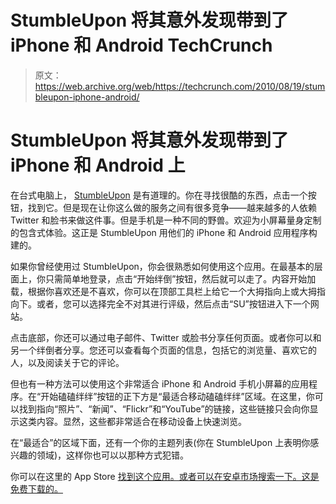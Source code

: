 # StumbleUpon 将其意外发现带到了 iPhone 和 Android TechCrunch

> 原文：<https://web.archive.org/web/https://techcrunch.com/2010/08/19/stumbleupon-iphone-android/>

# StumbleUpon 将其意外发现带到了 iPhone 和 Android 上

在台式电脑上， [StumbleUpon](https://web.archive.org/web/20221129050456/http://stumbleupon.com/) 是有道理的。你在寻找很酷的东西，点击一个按钮，找到它。但是现在让你这么做的服务之间有很多竞争——越来越多的人依赖 Twitter 和脸书来做这件事。但是手机是一种不同的野兽。欢迎为小屏幕量身定制的包含式体验。这正是 StumbleUpon 用他们的 iPhone 和 Android 应用程序构建的。

如果你曾经使用过 StumbleUpon，你会很熟悉如何使用这个应用。在最基本的层面上，你只需简单地登录，点击“开始绊倒”按钮，然后就可以走了。内容开始加载，根据你喜欢还是不喜欢，你可以在顶部工具栏上给它一个大拇指向上或大拇指向下。或者，您可以选择完全不对其进行评级，然后点击“SU”按钮进入下一个网站。

点击底部，你还可以通过电子邮件、Twitter 或脸书分享任何页面。或者你可以和另一个绊倒者分享。您还可以查看每个页面的信息，包括它的浏览量、喜欢它的人，以及阅读关于它的评论。

但也有一种方法可以使用这个非常适合 iPhone 和 Android 手机小屏幕的应用程序。在“开始磕磕绊绊”按钮的正下方是“最适合移动磕磕绊绊”区域。在这里，你可以找到指向“照片”、“新闻”、“Flickr”和“YouTube”的链接，这些链接只会向你显示这类内容。显然，这些都非常适合在移动设备上快速浏览。

在“最适合”的区域下面，还有一个你的主题列表(你在 StumbleUpon 上表明你感兴趣的领域)，这样你也可以以那种方式犯错。

你可以在这里的 App Store [找到这个应用。或者可以在安卓市场搜索一下。这是免费下载的。](https://web.archive.org/web/20221129050456/http://itunes.apple.com/us/app/stumbleupon/id386244833?mt=8)